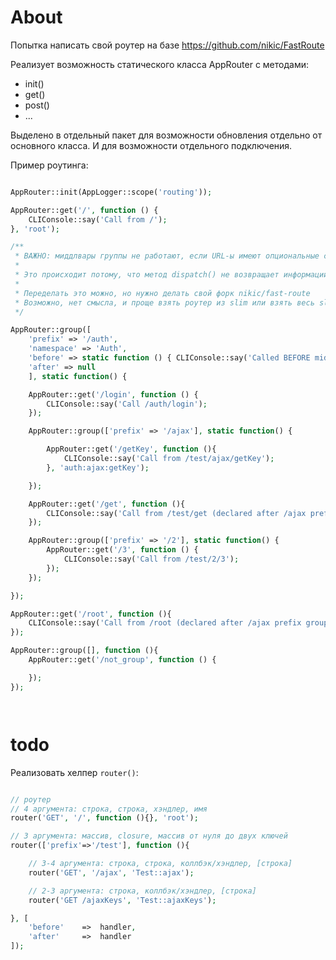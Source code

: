 # About

Попытка написать свой роутер на базе https://github.com/nikic/FastRoute

Реализует возможность статического класса AppRouter с методами:

- init()
- get()
- post()
- ...

Выделено в отдельный пакет для возможности обновления отдельно от основного класса. И для возможности отдельного подключения. 

Пример роутинга:

```php

AppRouter::init(AppLogger::scope('routing'));

AppRouter::get('/', function () {
    CLIConsole::say('Call from /');
}, 'root');

/**
 * ВАЖНО: миддлвары группы не работают, если URL-ы имеют опциональные секции. 
 * 
 * Это происходит потому, что метод dispatch() не возвращает информации о реальном сопоставлении переданного URL и сработавшего правила роутинга.
 * 
 * Переделать это можно, но нужно делать свой форк nikic/fast-route
 * Возможно, нет смысла, и проще взять роутер из slim или взять весь slim
 */

AppRouter::group([
    'prefix' => '/auth', 
    'namespace' => 'Auth', 
    'before' => static function () { CLIConsole::say('Called BEFORE middleware for /auth/*'); }, 
    'after' => null
    ], static function() {

    AppRouter::get('/login', function () {
        CLIConsole::say('Call /auth/login');
    });

    AppRouter::group(['prefix' => '/ajax'], static function() {

        AppRouter::get('/getKey', function (){
            CLIConsole::say('Call from /test/ajax/getKey');
        }, 'auth:ajax:getKey');

    });

    AppRouter::get('/get', function (){
        CLIConsole::say('Call from /test/get (declared after /ajax prefix group');
    });

    AppRouter::group(['prefix' => '/2'], static function() {
        AppRouter::get('/3', function () {
            CLIConsole::say('Call from /test/2/3');
        });
    });

});

AppRouter::get('/root', function (){
    CLIConsole::say('Call from /root (declared after /ajax prefix group ; after /test prefix group)');
});

AppRouter::group([], function (){
    AppRouter::get('/not_group', function () {

    });
});




```


# todo

Реализовать хелпер `router()`:

```php

// роутер
// 4 аргумента: строка, строка, хэндлер, имя
router('GET', '/', function (){}, 'root'); 

// 3 аргумента: массив, closure, массив от нуля до двух ключей
router(['prefix'=>'/test'], function (){

    // 3-4 аргумента: строка, строка, коллбэк/хэндлер, [строка]
    router('GET', '/ajax', 'Test::ajax');

    // 2-3 аргумента: строка, коллбэк/хэндлер, [строка]
    router('GET /ajaxKeys', 'Test::ajaxKeys');

}, [
    'before'    =>  handler,
    'after'     =>  handler 
]);



```